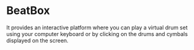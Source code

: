 # BeatBox
It provides an interactive platform where you can play a virtual drum set using your computer keyboard or by clicking on the drums and cymbals displayed on the screen.
